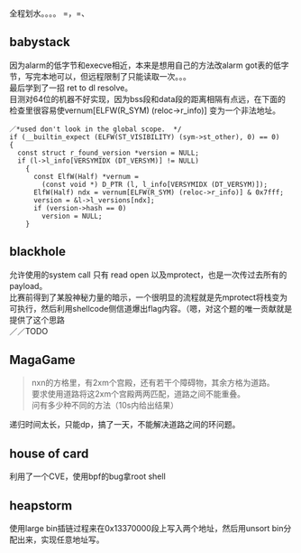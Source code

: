 全程划水。。。。  =，=、
## babystack  
因为alarm的低字节和execve相近，本来是想用自己的方法改alarm got表的低字节，写完本地可以，但远程限制了只能读取一次。。。  
最后学到了一招 ret to dl resolve。  
目测对64位的机器不好实现，因为bss段和data段的距离相隔有点远，在下面的检查里很容易使vernum[ELFW(R_SYM) (reloc->r_info)] 变为一个非法地址。

	／*used don't look in the global scope.  */
	if (__builtin_expect (ELFW(ST_VISIBILITY) (sym->st_other), 0) == 0)
	{
	  const struct r_found_version *version = NULL;
	  if (l->l_info[VERSYMIDX (DT_VERSYM)] != NULL)
	    {
	      const ElfW(Half) *vernum =
	        (const void *) D_PTR (l, l_info[VERSYMIDX (DT_VERSYM)]);
	      ElfW(Half) ndx = vernum[ELFW(R_SYM) (reloc->r_info)] & 0x7fff;
	      version = &l->l_versions[ndx];
	      if (version->hash == 0)
	        version = NULL;
	    }

## blackhole  
允许使用的system call 只有 read open 以及mprotect，也是一次传过去所有的payload。  
比赛前得到了某股神秘力量的暗示，一个很明显的流程就是先mprotect将栈变为可执行，然后利用shellcode侧信道爆出flag内容。（嗯，对这个题的唯一贡献就是提供了这个思路  
／／TODO
## MagaGame
>nxn的方格里，有2xm个宫殿，还有若干个障碍物，其余方格为道路。  
>要求使用道路将这2xm个宫殿两两匹配，道路之间不能重叠。  
>问有多少种不同的方法（10s内给出结果）

递归时间太长，只能dp，搞了一天，不能解决道路之间的环问题。  

## house of card  
利用了一个CVE，使用bpf的bug拿root shell

## heapstorm
使用large bin插链过程来在0x13370000段上写入两个地址，然后用unsort bin分配出来，实现任意地址写。

